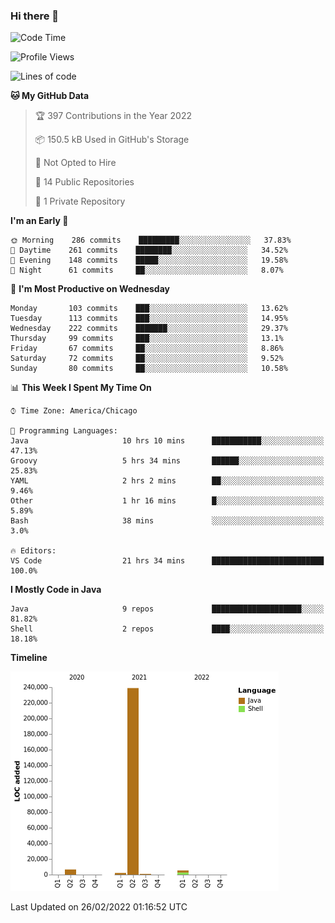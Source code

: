 ### Hi there 👋


<!--START_SECTION:waka-->
![Code Time](http://img.shields.io/badge/Code%20Time-2%2C105%20hrs%2018%20mins-blue)

![Profile Views](http://img.shields.io/badge/Profile%20Views-19-blue)

![Lines of code](https://img.shields.io/badge/From%20Hello%20World%20I%27ve%20Written-254%20Thousand%20lines%20of%20code-blue)

**🐱 My GitHub Data** 

> 🏆 397 Contributions in the Year 2022
 > 
> 📦 150.5 kB Used in GitHub's Storage 
 > 
> 🚫 Not Opted to Hire
 > 
> 📜 14 Public Repositories 
 > 
> 🔑 1 Private Repository 
 > 
**I'm an Early 🐤** 

```text
🌞 Morning    286 commits    █████████░░░░░░░░░░░░░░░░   37.83% 
🌆 Daytime    261 commits    ████████░░░░░░░░░░░░░░░░░   34.52% 
🌃 Evening    148 commits    █████░░░░░░░░░░░░░░░░░░░░   19.58% 
🌙 Night      61 commits     ██░░░░░░░░░░░░░░░░░░░░░░░   8.07%

```
📅 **I'm Most Productive on Wednesday** 

```text
Monday       103 commits    ███░░░░░░░░░░░░░░░░░░░░░░   13.62% 
Tuesday      113 commits    ███░░░░░░░░░░░░░░░░░░░░░░   14.95% 
Wednesday    222 commits    ███████░░░░░░░░░░░░░░░░░░   29.37% 
Thursday     99 commits     ███░░░░░░░░░░░░░░░░░░░░░░   13.1% 
Friday       67 commits     ██░░░░░░░░░░░░░░░░░░░░░░░   8.86% 
Saturday     72 commits     ██░░░░░░░░░░░░░░░░░░░░░░░   9.52% 
Sunday       80 commits     ██░░░░░░░░░░░░░░░░░░░░░░░   10.58%

```


📊 **This Week I Spent My Time On** 

```text
⌚︎ Time Zone: America/Chicago

💬 Programming Languages: 
Java                     10 hrs 10 mins      ███████████░░░░░░░░░░░░░░   47.13% 
Groovy                   5 hrs 34 mins       ██████░░░░░░░░░░░░░░░░░░░   25.83% 
YAML                     2 hrs 2 mins        ██░░░░░░░░░░░░░░░░░░░░░░░   9.46% 
Other                    1 hr 16 mins        █░░░░░░░░░░░░░░░░░░░░░░░░   5.89% 
Bash                     38 mins             ░░░░░░░░░░░░░░░░░░░░░░░░░   3.0%

🔥 Editors: 
VS Code                  21 hrs 34 mins      █████████████████████████   100.0%

```

**I Mostly Code in Java** 

```text
Java                     9 repos             ████████████████████░░░░░   81.82% 
Shell                    2 repos             ████░░░░░░░░░░░░░░░░░░░░░   18.18%

```


**Timeline**

![Chart not found](https://raw.githubusercontent.com/powercasgamer/powercasgamer/master/charts/bar_graph.png) 


 Last Updated on 26/02/2022 01:16:52 UTC
<!--END_SECTION:waka-->
